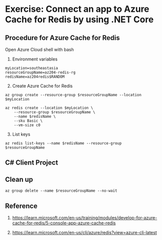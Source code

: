 # Exercise: Connect an app to Azure Cache for Redis by using .NET Core

## Procedure for Azure Cache for Redis

Open Azure Cloud shell with bash

1. Environment variables

```
myLocation=southeastasia
resourceGroupName=az204-redis-rg
redisName=az204redis$RANDOM
```

2. Create Azure Cache for Redis

```
az group create --resource-group $resourceGroupName --location $myLocation
```

```
az redis create --location $myLocation \
    --resource-group $resourceGroupName \
    --name $redisName \
    --sku Basic \
    --vm-size c0
```

3. List keys

```
az redis list-keys --name $redisName --resource-group $resourceGroupName
```

## C# Client Project



## Clean up

```
az group delete --name $resourceGroupName --no-wait
```

## Reference

1. https://learn.microsoft.com/en-us/training/modules/develop-for-azure-cache-for-redis/5-console-app-azure-cache-redis

2. https://learn.microsoft.com/en-us/cli/azure/redis?view=azure-cli-latest
